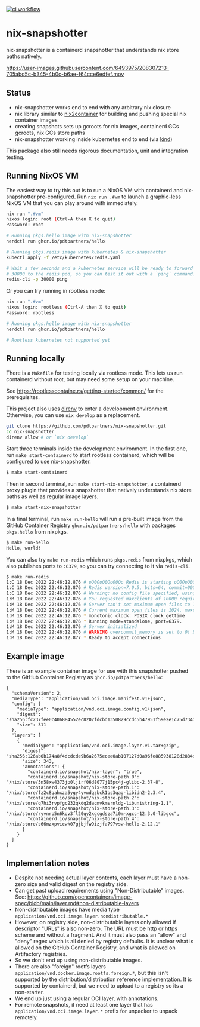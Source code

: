 [![ci workflow](https://github.com/pdtpartners/nix-snapshotter/actions/workflows/ci.yml/badge.svg)](https://github.com/pdtpartners/nix-snapshotter/actions?query=workflow%3ACI)
# nix-snapshotter

nix-snapshotter is a containerd snapshotter that understands nix store paths natively.

https://user-images.githubusercontent.com/6493975/208307213-705abd5c-b345-4b0c-b6ae-f64cce6edfef.mov

## Status

- nix-snapshotter works end to end with any arbitrary nix closure
- nix library similar to [nix2container](https://github.com/nlewo/nix2container) for building and pushing special nix container images
- creating snapshots sets up gcroots for nix images, containerd GCs gcroots, nix GCs store paths
- nix-snapshotter working inside kubernetes end to end (via [kind](https://kind.sigs.k8s.io/))

This package also still needs rigorous documentation, unit and integration testing.

## Running NixOS VM

The easiest way to try this out is to run a NixOS VM with containerd and
nix-snapshotter pre-configured. Run `nix run .#vm` to launch a graphic-less
NixOS VM that you can play around with immediately.

```sh
nix run ".#vm"
nixos login: root (Ctrl-A then X to quit)
Password: root

# Running pkgs.hello image with nix-snapshotter
nerdctl run ghcr.io/pdtpartners/hello

# Running pkgs.redis image with kubernetes & nix-snapshotter
kubectl apply -f /etc/kubernetes/redis.yaml

# Wait a few seconds and a kubernetes service will be ready to forward port
# 30000 to the redis pod, so you can test it out with a `ping` command.
redis-cli -p 30000 ping
```

Or you can try running in rootless mode:

```sh
nix run ".#vm"
nixos login: rootless (Ctrl-A then X to quit)
Password: rootless

# Running pkgs.hello image with nix-snapshotter
nerdctl run ghcr.io/pdtpartners/hello

# Rootless kubernetes not supported yet
```

## Running locally

There is a `Makefile` for testing locally via rootless mode. This lets us run
containerd without root, but may need some setup on your machine.

See https://rootlesscontaine.rs/getting-started/common/ for the prerequisites.

This project also uses [direnv](https://github.com/direnv/direnv) to enter a
development environment. Otherwise, you can use `nix develop` as a replacement.

```sh
git clone https://github.com/pdtpartners/nix-snapshotter.git
cd nix-snapshotter
direnv allow # or `nix develop`
```

Start three terminals inside the development environment. In the first one,
run `make start-containerd` to start rootless containerd, which will be
configured to use nix-snapshotter.

```sh
$ make start-containerd
```

Then in second terminal, run `make start-nix-snapshotter`, a containerd proxy
plugin that provides a snapshotter that natively understands nix store paths
as well as regular image layers.

```sh
$ make start-nix-snapshotter
```

In a final terminal, run `make run-hello` will run a pre-built image from
the GitHub Container Registry `ghcr.io/pdtpartners/hello` with packages `pkgs.hello` from nixpkgs.

```sh
$ make run-hello
Hello, world!
```

You can also try `make run-redis` which runs `pkgs.redis` from nixpkgs, which
also publishes ports to `:6379`, so you can try connecting to it via
`redis-cli`.

```sh
$ make run-redis
1:C 18 Dec 2022 22:46:12.876 # oO0OoO0OoO0Oo Redis is starting oO0OoO0OoO0Oo
1:C 18 Dec 2022 22:46:12.876 # Redis version=7.0.5, bits=64, commit=00000000, modified=0, pid=1, just started
1:C 18 Dec 2022 22:46:12.876 # Warning: no config file specified, using the default config. In order to specify a config file use /nix/store/73cbgwvajchl067nv1jx43i65xxablri-redis-7.0.5/bin/redis-server /path/to/redis.conf
1:M 18 Dec 2022 22:46:12.876 # You requested maxclients of 10000 requiring at least 10032 max file descriptors.
1:M 18 Dec 2022 22:46:12.876 # Server can't set maximum open files to 10032 because of OS error: Operation not permitted.
1:M 18 Dec 2022 22:46:12.876 # Current maximum open files is 1024. maxclients has been reduced to 992 to compensate for low ulimit. If you need higher maxclients increase 'ulimit -n'.
1:M 18 Dec 2022 22:46:12.876 * monotonic clock: POSIX clock_gettime
1:M 18 Dec 2022 22:46:12.876 * Running mode=standalone, port=6379.
1:M 18 Dec 2022 22:46:12.876 # Server initialized
1:M 18 Dec 2022 22:46:12.876 # WARNING overcommit_memory is set to 0! Background save may fail under low memory condition. To fix this issue add 'vm.overcommit_memory = 1' to /etc/sysctl.conf and then reboot or run the command 'sysctl vm.overcommit_memory=1' for this to take effect.
1:M 18 Dec 2022 22:46:12.877 * Ready to accept connections
```

## Example image

There is an example container image for use with this snapshotter pushed to
the GitHub Container Registry as `ghcr.io/pdtpartners/hello`:

```
{
  "schemaVersion": 2,
  "mediaType": "application/vnd.oci.image.manifest.v1+json",
  "config": {
    "mediaType": "application/vnd.oci.image.config.v1+json",
    "digest": "sha256:fc237fee0c406884552ec8202fdcbd1350829ccdc5b47951f59e2e1c75d734d1",
    "size": 311
  },
  "layers": [
    {
      "mediaType": "application/vnd.oci.image.layer.v1.tar+gzip",
      "digest": "sha256:126ab0b174a8f4dcdcde9b6a2675ecee0ab107127d0a96fe885938128d2884da",
      "size": 343,
      "annotations": {
        "containerd.io/snapshot/nix-layer": "true",
        "containerd.io/snapshot/nix-store-path.0": "/nix/store/3n58xw4373jp0ljirf06d8077j15pc4j-glibc-2.37-8",
        "containerd.io/snapshot/nix-store-path.1": "/nix/store/fz2c8qahxza5ygy4yvwdqzbck1bs3qag-libidn2-2.3.4",
        "containerd.io/snapshot/nix-store-path.2": "/nix/store/q7hi3rvpfgc232qkdq2dacmvkmsrnldg-libunistring-1.1",
        "containerd.io/snapshot/nix-store-path.3": "/nix/store/ryvnrp5n6kqv3fl20qy2xgcgdsza7i0m-xgcc-12.3.0-libgcc",
        "containerd.io/snapshot/nix-store-path.4": "/nix/store/s66mzxpvicwk07gjbjfw9izjfa797vsw-hello-2.12.1"
      }
    }
  ]
}
```

## Implementation notes
- Despite not needing actual layer contents, each layer must have a non-zero
  size and valid digest on the registry side.
- Can get past upload requirements using "Non-Distributable" images.
  See: https://github.com/opencontainers/image-spec/blob/main/layer.md#non-distributable-layers
- Non-distributable images have media type `application/vnd.oci.image.layer.nondistributable.*`
- However, on registry side, non-distributable layers only allowed if
  descriptor "URLs" is also non-zero. The URL must be http or https scheme and
  without a fragment. And it must also pass an "allow" and "deny" regex which is
  all denied by registry defaults. It is unclear what is allowed on the GitHub Container Registry,
  and what is allowed on Artifactory registries.
- So we don't end up using non-distributable images.
- There are also "foreign" rootfs layers `application/vnd.docker.image.rootfs.foreign.*`,
  but this isn't supported by the distribution/distribution reference implementation.
  It is supported by containerd, but we need to upload to a registry so its a
  non-starter.
- We end up just using a regular OCI layer, with annotations.
- For remote snapshots, it need at least one layer that has
  `application/vnd.oci.image.layer.*` prefix for unpacker to unpack remotely.
